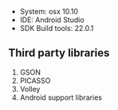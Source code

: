 + System: osx 10.10
+ IDE: Android Studio
+ SDK Build tools: 22.0.1

## Third party libraries

1. GSON
2. PICASSO
3. Volley
4. Android support libraries

